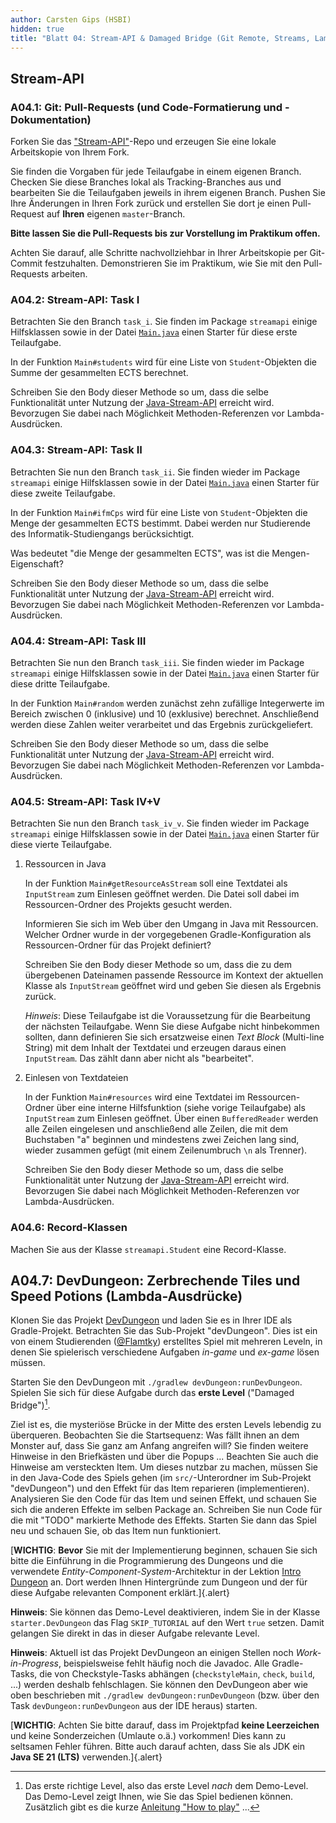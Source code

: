 ```yaml
---
author: Carsten Gips (HSBI)
hidden: true
title: "Blatt 04: Stream-API & Damaged Bridge (Git Remote, Streams, Lambda-Ausdrücke)"
---
```


<!--  pandoc -s -f markdown -t markdown+smart-grid_tables-multiline_tables-simple_tables --columns=94 --reference-links=true  b04.md  -o xxx.md  -->

## Stream-API

### A04.1: Git: Pull-Requests (und Code-Formatierung und -Dokumentation)

Forken Sie das ["Stream-API"]-Repo und erzeugen Sie eine lokale Arbeitskopie von Ihrem Fork.

Sie finden die Vorgaben für jede Teilaufgabe in einem eigenen Branch. Checken Sie diese
Branches lokal als Tracking-Branches aus und bearbeiten Sie die Teilaufgaben jeweils in ihrem
eigenen Branch. Pushen Sie Ihre Änderungen in Ihren Fork zurück und erstellen Sie dort je
einen Pull-Request auf **Ihren** eigenen `master`-Branch.

**Bitte lassen Sie die Pull-Requests bis zur Vorstellung im Praktikum offen.**

Achten Sie darauf, alle Schritte nachvollziehbar in Ihrer Arbeitskopie per Git-Commit
festzuhalten. Demonstrieren Sie im Praktikum, wie Sie mit den Pull-Requests arbeiten.

### A04.2: Stream-API: Task I

Betrachten Sie den Branch `task_i`. Sie finden im Package `streamapi` einige Hilfsklassen
sowie in der Datei [`Main.java`] einen Starter für diese erste Teilaufgabe.

In der Funktion `Main#students` wird für eine Liste von `Student`-Objekten die Summe der
gesammelten ECTS berechnet.

Schreiben Sie den Body dieser Methode so um, dass die selbe Funktionalität unter Nutzung der
[Java-Stream-API] erreicht wird. Bevorzugen Sie dabei nach Möglichkeit Methoden-Referenzen vor
Lambda-Ausdrücken.

### A04.3: Stream-API: Task II

Betrachten Sie nun den Branch `task_ii`. Sie finden wieder im Package `streamapi` einige
Hilfsklassen sowie in der Datei [`Main.java`][1] einen Starter für diese zweite Teilaufgabe.

In der Funktion `Main#ifmCps` wird für eine Liste von `Student`-Objekten die Menge der
gesammelten ECTS bestimmt. Dabei werden nur Studierende des Informatik-Studiengangs
berücksichtigt.

Was bedeutet "die Menge der gesammelten ECTS", was ist die Mengen-Eigenschaft?

Schreiben Sie den Body dieser Methode so um, dass die selbe Funktionalität unter Nutzung der
[Java-Stream-API] erreicht wird. Bevorzugen Sie dabei nach Möglichkeit Methoden-Referenzen vor
Lambda-Ausdrücken.

### A04.4: Stream-API: Task III

Betrachten Sie nun den Branch `task_iii`. Sie finden wieder im Package `streamapi` einige
Hilfsklassen sowie in der Datei [`Main.java`][2] einen Starter für diese dritte Teilaufgabe.

In der Funktion `Main#random` werden zunächst zehn zufällige Integerwerte im Bereich zwischen
0 (inklusive) und 10 (exklusive) berechnet. Anschließend werden diese Zahlen weiter
verarbeitet und das Ergebnis zurückgeliefert.

Schreiben Sie den Body dieser Methode so um, dass die selbe Funktionalität unter Nutzung der
[Java-Stream-API] erreicht wird. Bevorzugen Sie dabei nach Möglichkeit Methoden-Referenzen vor
Lambda-Ausdrücken.

### A04.5: Stream-API: Task IV+V

Betrachten Sie nun den Branch `task_iv_v`. Sie finden wieder im Package `streamapi` einige
Hilfsklassen sowie in der Datei [`Main.java`][3] einen Starter für diese vierte Teilaufgabe.

1.  Ressourcen in Java

    In der Funktion `Main#getResourceAsStream` soll eine Textdatei als `InputStream` zum
    Einlesen geöffnet werden. Die Datei soll dabei im Ressourcen-Ordner des Projekts gesucht
    werden.

    Informieren Sie sich im Web über den Umgang in Java mit Ressourcen. Welcher Ordner wurde
    in der vorgegebenen Gradle-Konfiguration als Ressourcen-Ordner für das Projekt definiert?

    Schreiben Sie den Body dieser Methode so um, dass die zu dem übergebenen Dateinamen
    passende Ressource im Kontext der aktuellen Klasse als `InputStream` geöffnet wird und
    geben Sie diesen als Ergebnis zurück.

    *Hinweis*: Diese Teilaufgabe ist die Voraussetzung für die Bearbeitung der nächsten
    Teilaufgabe. Wenn Sie diese Aufgabe nicht hinbekommen sollten, dann definieren Sie sich
    ersatzweise einen *Text Block* (Multi-line String) mit dem Inhalt der Textdatei und
    erzeugen daraus einen `InputStream`. Das zählt dann aber nicht als "bearbeitet".

2.  Einlesen von Textdateien

    In der Funktion `Main#resources` wird eine Textdatei im Ressourcen-Ordner über eine
    interne Hilfsfunktion (siehe vorige Teilaufgabe) als `InputStream` zum Einlesen geöffnet.
    Über einen `BufferedReader` werden alle Zeilen eingelesen und anschließend alle Zeilen,
    die mit dem Buchstaben "a" beginnen und mindestens zwei Zeichen lang sind, wieder zusammen
    gefügt (mit einem Zeilenumbruch `\n` als Trenner).

    Schreiben Sie den Body dieser Methode so um, dass die selbe Funktionalität unter Nutzung
    der [Java-Stream-API] erreicht wird. Bevorzugen Sie dabei nach Möglichkeit
    Methoden-Referenzen vor Lambda-Ausdrücken.

### A04.6: Record-Klassen

Machen Sie aus der Klasse `streamapi.Student` eine Record-Klasse.

## A04.7: DevDungeon: Zerbrechende Tiles und Speed Potions (Lambda-Ausdrücke)

Klonen Sie das Projekt [DevDungeon] und laden Sie es in Ihrer IDE als Gradle-Projekt.
Betrachten Sie das Sub-Projekt "devDungeon". Dies ist ein von einem Studierenden ([\@Flamtky])
erstelltes Spiel mit mehreren Leveln, in denen Sie spielerisch verschiedene Aufgaben *in-game*
und *ex-game* lösen müssen.

Starten Sie den DevDungeon mit `./gradlew devDungeon:runDevDungeon`. Spielen Sie sich für
diese Aufgabe durch das **erste Level** ("Damaged Bridge")[^1].

Ziel ist es, die mysteriöse Brücke in der Mitte des ersten Levels lebendig zu überqueren.
Beobachten Sie die Startsequenz: Was fällt ihnen an dem Monster auf, dass Sie ganz am Anfang
angreifen will? Sie finden weitere Hinweise in den Briefkästen und über die Popups ...
Beachten Sie auch die Hinweise am versteckten Item. Um dieses nutzbar zu machen, müssen Sie in
den Java-Code des Spiels gehen (im `src/`-Unterordner im Sub-Projekt "devDungeon") und den
Effekt für das Item reparieren (implementieren). Analysieren Sie den Code für das Item und
seinen Effekt, und schauen Sie sich die anderen Effekte im selben Package an. Schreiben Sie
nun Code für die mit "TODO" markierte Methode des Effekts. Starten Sie dann das Spiel neu und
schauen Sie, ob das Item nun funktioniert.

[**WICHTIG**: **Bevor** Sie mit der Implementierung beginnen, schauen Sie sich bitte die
Einführung in die Programmierung des Dungeons und die verwendete
*Entity-Component-System*-Architektur in der Lektion [Intro Dungeon] an. Dort werden Ihnen
Hintergründe zum Dungeon und der für diese Aufgabe relevanten Component erklärt.]{.alert}

**Hinweis**: Sie können das Demo-Level deaktivieren, indem Sie in der Klasse
`starter.DevDungeon` das Flag `SKIP_TUTORIAL` auf den Wert `true` setzen. Damit gelangen Sie
direkt in das in dieser Aufgabe relevante Level.

**Hinweis**: Aktuell ist das Projekt DevDungeon an einigen Stellen noch *Work-in-Progress*,
beispielsweise fehlt häufig noch die Javadoc. Alle Gradle-Tasks, die von Checkstyle-Tasks
abhängen (`checkstyleMain`, `check`, `build`, ...) werden deshalb fehlschlagen. Sie können den
DevDungeon aber wie oben beschrieben mit `./gradlew devDungeon:runDevDungeon` (bzw. über den
Task `devDungeon:runDevDungeon` aus der IDE heraus) starten.

[**WICHTIG**: Achten Sie bitte darauf, dass im Projektpfad **keine Leerzeichen** und keine
Sonderzeichen (Umlaute o.ä.) vorkommen! Dies kann zu seltsamen Fehler führen. Bitte auch
darauf achten, dass Sie als JDK ein **Java SE 21 (LTS)** verwenden.]{.alert}

[^1]: Das erste richtige Level, also das erste Level *nach* dem Demo-Level. Das Demo-Level
    zeigt Ihnen, wie Sie das Spiel bedienen können. Zusätzlich gibt es die kurze [Anleitung
    "How to play"] ...

  ["Stream-API"]: https://github.com/Programmiermethoden-CampusMinden/prog2_ybel_streamapi
  [`Main.java`]: https://github.com/Programmiermethoden-CampusMinden/prog2_ybel_streamapi/blob/task_i/src/main/java/streamapi/Main.java
  [Java-Stream-API]: https://dev.java/learn/api/streams/
  [1]: https://github.com/Programmiermethoden-CampusMinden/prog2_ybel_streamapi/blob/task_ii/src/main/java/streamapi/Main.java
  [2]: https://github.com/Programmiermethoden-CampusMinden/prog2_ybel_streamapi/blob/task_iii/src/main/java/streamapi/Main.java
  [3]: https://github.com/Programmiermethoden-CampusMinden/prog2_ybel_streamapi/blob/task_iv_v/src/main/java/streamapi/Main.java
  [DevDungeon]: https://github.com/Dungeon-CampusMinden/dev-dungeon
  [\@Flamtky]: https://github.com/Flamtky
  [Intro Dungeon]: ../lecture/misc/dungeon.md
  [Anleitung "How to play"]: https://github.com/Dungeon-CampusMinden/Dungeon/blob/master/dungeon/doc/how_to_play.md
